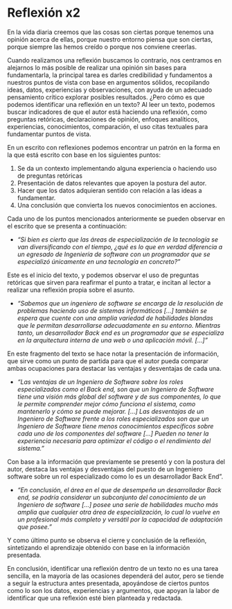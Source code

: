 # Reflexión x2
En la vida diaria creemos que las cosas son ciertas porque tenemos una opinión acerca de ellas, porque nuestro entorno piensa que son ciertas, porque siempre las hemos creído o porque nos conviene creerlas.

Cuando realizamos una reflexión buscamos lo contrario, nos centramos en alejarnos lo más posible de realizar una opinión sin bases para fundamentarla, la principal tarea es darles credibilidad y fundamentos a nuestros puntos de vista con base en argumentos sólidos, recopilando ideas, datos, experiencias y observaciones, con ayuda de un adecuado pensamiento crítico explorar posibles resultados. ¿Pero cómo es que podemos identificar una reflexión en un texto? Al leer un texto, podemos buscar indicadores de que el autor está haciendo una reflexión, como preguntas retóricas, declaraciones de opinión, enfoques analíticos, experiencias, conocimientos, comparación, el uso citas textuales para fundamentar puntos de vista.

En un escrito con reflexiones podemos encontrar un patrón en la forma en la que está escrito con base en los siguientes puntos:
1.	Se da un contexto implementando alguna experiencia o haciendo uso de preguntas retóricas 
2.	Presentación de datos relevantes que apoyen la postura del autor.
3.	Hacer que los datos adquieran sentido con relación a las ideas a fundamentar.
4.	Una conclusión que convierta los nuevos conocimientos en acciones.

Cada uno de los puntos mencionados anteriormente se pueden observar en el escrito que se presenta a continuación: 

- *“Si bien es cierto que las áreas de especialización de la tecnología se van diversificando con el tiempo, ¿qué es lo que en verdad diferencia a un egresado de Ingeniería de software con un programador que se especializó únicamente en una tecnología en concreto?”*

Este es el inicio del texto, y podemos observar el uso de preguntas retóricas que sirven para reafirmar el punto a tratar, e incitan al lector a realizar una reflexión propia sobre el asunto.

- *“Sabemos que un ingeniero de software se encarga de la resolución de problemas haciendo uso de sistemas informáticos […] también se espera que cuente con una amplia variedad de habilidades blandas que le permitan desarrollarse adecuadamente en su entorno. Mientras tanto, un desarrollador Back end es un programador que se especializa en la arquitectura interna de una web o una aplicación móvil. […]”*

En este fragmento del texto se hace notar la presentación de información, que sirve como un punto de partida para que el autor pueda comparar ambas ocupaciones para destacar las ventajas y desventajas de cada una.

- *“Las ventajas de un Ingeniero de Software sobre los roles especializados como el Back end, son que un Ingeniero de Software tiene una visión más global del software y de sus componentes, lo que le permite comprender mejor cómo funciona el sistema, como mantenerlo y cómo se puede mejorar. […] Las desventajas de un Ingeniero de Software frente a los roles especializados son que un Ingeniero de Software tiene menos conocimientos específicos sobre cada uno de los componentes del software […] Pueden no tener la experiencia necesaria para optimizar el código o el rendimiento del sistema.”*

Con base a la información que previamente se presentó y con la postura del autor, destaca las ventajas y desventajas del puesto de un Ingeniero software sobre un rol especializado como lo es un desarrollador Back End”.

- *“En conclusión, el área en el que de desempeña un desarrollador Back end, se podría considerar un subconjunto del conocimiento de un Ingeniero de software […] posee una serie de habilidades mucho más amplia que cualquier otra área de especialización, lo cual lo vuelve en un profesional más completo y versátil por la capacidad de adaptación que posee.”*

Y como último punto se observa el cierre y conclusión de la reflexión, sintetizando el aprendizaje obtenido con base en la información presentada.

En conclusión, identificar una reflexión dentro de un texto no es una tarea sencilla, en la mayoría de las ocasiones dependerá del autor, pero se tiende a seguir la estructura antes presentada, apoyándose de ciertos puntos como lo son los datos, experiencias y argumentos, que apoyan la labor de identificar que una reflexión esté bien planteada y redactada.
